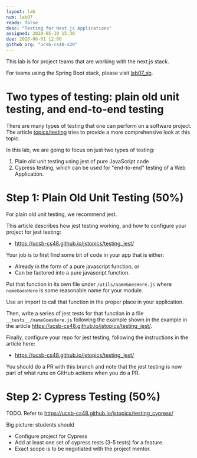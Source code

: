 ```yaml
---
layout: lab
num: lab07
ready: false
desc: "Testing for Next.js Applications"
assigned: 2020-05-19 15:30
due: 2020-06-01 12:00
github_org: "ucsb-cs48-s20"
---
```


This lab is for project teams that are working with the next.js stack.

For teams using the  Spring Boot stack, please visit [lab07_sb](https://ucsb-cs48.github.io/s20/lab/lab07_sb/).


# Two types of testing: plain old unit testing, and end-to-end testing

There are many types of testing that one can perform on a software project.  The article [topics/testing](https://ucsb-cs48.github.io/topics/testing/) tries to provide
a more comprehensive look at this topic.  

In this lab, we are going to focus on just two types of testing:

1.  Plain old unit testing using jest of pure JavaScript code
2.  Cypress testing, which can be used for "end-to-end" testing of a Web Application.

# Step 1: Plain Old Unit Testing (50%)

For plain old unit testing, we recommend jest.

This article describes how jest testing working, and how to configure your project for jest testing:

* <https://ucsb-cs48.github.io/jstopics/testing_jest/>

Your job is to first find some bit of code in your app that is either:
* Already in the form of a pure javascript function, or
* Can be factored into a pure javascript function.

Put that function in its own file under `/utils/nameGoesHere.js` where `nameGoesHere` is some reasonable name for your module.

Use an import to call that function in the proper place in your application.

Then, write a series of jest tests for that function in a file `__tests__/nameGoesHere.js` following the example shown
in the example in the article <https://ucsb-cs48.github.io/jstopics/testing_jest/>.

Finally, configure your repo for jest testing, following the instructions in the article here:
* <https://ucsb-cs48.github.io/jstopics/testing_jest/>

You should do a PR with this branch and note that the jest testing is now part of what runs on GitHub actions when
you do a PR.

# Step 2: Cypress Testing  (50%)

TODO.   Refer to <https://ucsb-cs48.github.io/jstopics/testing_cypress/>

Big picture: students should
* Configure project for Cypress
* Add at least one set of cypress tests (3-5 tests) for a feature.
* Exact scope is to be negotiated with the project mentor.

